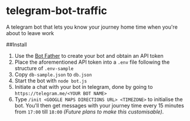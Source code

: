 # telegram-bot-traffic
A telegram bot that lets you know your journey home time when you're about to leave work

##Install
1. Use the [Bot Father](https://core.telegram.org/bots#6-botfather) to create your bot and obtain an API token
2. Place the aforementioned API token into a `.env` file following the structure of `.env-sample`
3. Copy `db-sample.json` to `db.json`
4. Start the bot with `node bot.js`
5. Initiate a chat with your bot in telegram, done by going to `https://telegram.me/<YOUR BOT NAME>`
6. Type `/init <GOOGLE MAPS DIRECTIONS URL> <TIMEZONE>` to initialise the bot. You'll then get messages with your journey time every 15 minutes from `17:00` till `18:00` *(Future plans to make this customisable)*.

